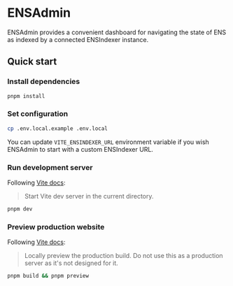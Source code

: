 # ENSAdmin

ENSAdmin provides a convenient dashboard for navigating the state of ENS as indexed by a connected ENSIndexer instance.

## Quick start

### Install dependencies

```bash
pnpm install
```

### Set configuration

```bash
cp .env.local.example .env.local
```

You can update `VITE_ENSINDEXER_URL` environment variable if you wish ENSAdmin to start with a custom ENSIndexer URL.

### Run development server

Following [Vite docs](https://vite.dev/guide/cli.html#dev-server):
> Start Vite dev server in the current directory.

```bash
pnpm dev
```

### Preview production website

Following [Vite docs](https://vite.dev/guide/cli.html#vite-preview):

> Locally preview the production build. Do not use this as a production server as it's not designed for it.

```bash
pnpm build && pnpm preview
```
